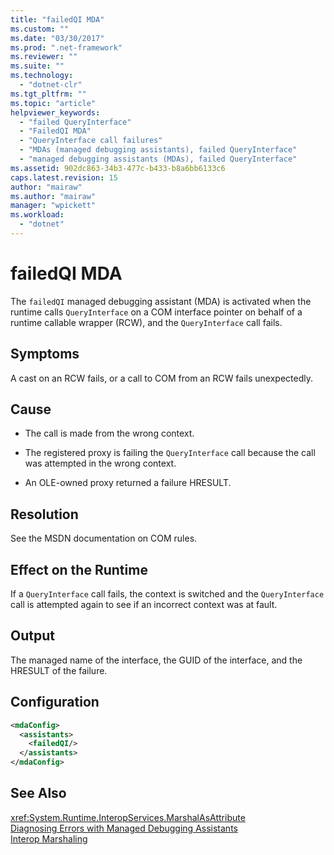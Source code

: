 ```yaml
---
title: "failedQI MDA"
ms.custom: ""
ms.date: "03/30/2017"
ms.prod: ".net-framework"
ms.reviewer: ""
ms.suite: ""
ms.technology: 
  - "dotnet-clr"
ms.tgt_pltfrm: ""
ms.topic: "article"
helpviewer_keywords: 
  - "failed QueryInterface"
  - "FailedQI MDA"
  - "QueryInterface call failures"
  - "MDAs (managed debugging assistants), failed QueryInterface"
  - "managed debugging assistants (MDAs), failed QueryInterface"
ms.assetid: 902dc863-34b3-477c-b433-b8a6bb6133c6
caps.latest.revision: 15
author: "mairaw"
ms.author: "mairaw"
manager: "wpickett"
ms.workload: 
  - "dotnet"
---
```

# failedQI MDA
The `failedQI` managed debugging assistant (MDA) is activated when the runtime calls `QueryInterface` on a COM interface pointer on behalf of a runtime callable wrapper (RCW), and the `QueryInterface` call fails.  
  
## Symptoms  
 A cast on an RCW fails, or a call to COM from an RCW fails unexpectedly.  
  
## Cause  
  
-   The call is made from the wrong context.  
  
-   The registered proxy is failing the `QueryInterface` call because the call was attempted in the wrong context.  
  
-   An OLE-owned proxy returned a failure HRESULT.  
  
## Resolution  
 See the MSDN documentation on COM rules.  
  
## Effect on the Runtime  
 If a `QueryInterface` call fails, the context is switched and the `QueryInterface` call is attempted again to see if an incorrect context was at fault.  
  
## Output  
 The managed name of the interface, the GUID of the interface, and the HRESULT of the failure.  
  
## Configuration  
  
```xml  
<mdaConfig>  
  <assistants>  
    <failedQI/>  
  </assistants>  
</mdaConfig>  
```  
  
## See Also  
 <xref:System.Runtime.InteropServices.MarshalAsAttribute>  
 [Diagnosing Errors with Managed Debugging Assistants](../../../docs/framework/debug-trace-profile/diagnosing-errors-with-managed-debugging-assistants.md)  
 [Interop Marshaling](../../../docs/framework/interop/interop-marshaling.md)
